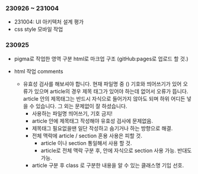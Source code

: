 ### 230926 ~ 231004  ###

- 231004: UI 아키텍처 설계 평가
- css style 모바일 작업

### 230925 ###

- pigma로 작업한 영역 구분 html로 마크업 구조 (gitHub:pages로 업로드 할 것.)

- html 작업 comments
  - 유효성 검사를 해보셔야 합니다. 현재 파일명 중 () 기호와 띄어쓰기가 있어 오류가 있으며 article의 경우 제목 태그가 있어야 하는데 없어서 오류가 뜹니다. article 안의 제목태그는 반드시 자식으로 들어가지 않아도 되며 하위 어디든 넣을 수 있습니다. 그 외는 문제없이 잘 하셨습니다.
    - 사용하는 파일명 띄어쓰기, 기호 금지!
    - article 안에 제목태그 작성해야 유효성 검사에 문제없음.
    - 제목태그 필요없을땐 일단 작성하고 숨기거나 하는 방향으로 해결.
    - 전체 맥락에 article / section 혼용 사용은 피할 것.
      - article 이나 section 통일해서 사용 할 것.
      - article로 전체 맥락 구분 후, 안에 자식으로 section 사용 가능. 반대도 가능.
    - article 구분 후 class 로 구분한 내용을 알 수 있는 클래스명 기입 선호.